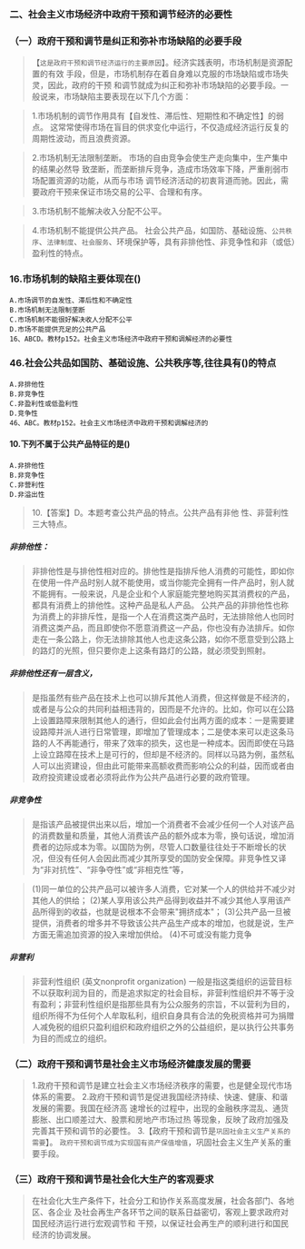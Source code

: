 ### 二、社会主义市场经济中政府干预和调节经济的必要性
### （一）政府干预和调节是纠正和弥补市场缺陷的必要手段
>   【`这是政府干预和调节经济运行的主要原因`】。经济实践表明，市场机制是资源配置的有效
手段，但是，市场机制存在着自身难以克服的市场缺陷或市场失灵，因此，政府的干预
和调节就成为纠正和弥补市场缺陷的必要手段。一般说来，市场缺陷主要表现在以下几个方面：

>   1.市场机制的调节作用具有【自发性、滞后性、短期性和不确定性】的弱点。
        这常常使得市场在盲目的供求变化中运行，不仅造成经济运行反复的周期性波动，而且浪费资源。
        
>   2.市场机制无法限制垄断。
    市场的自由竞争会使生产走向集中，生产集中的结果必然导
    致垄断，而垄断排斥竞争，造成市场效率下降，严重削弱市场配置资源的功能，从而与市场
    调节经济活动的初衷背道而驰。因此，需要政府干预来保证市场交易的公平、合理和有序。
    
>   3.市场机制不能解决收入分配不公平。

>   4.市场机制不能提供公共产品。
    社会公共产品，如国防、基础设施、`公共秩序`、`法律制度`、`社会服务`、环境保护等，具有非排他性、非竞争性和非（或低）盈利性的特点。


### 16.市场机制的缺陷主要体现在()
    A.市场调节的自发性、滞后性和不确定性
    B.市场机制无法限制垄断
    C.市场机制不能很好解决收人分配不公平
    D.市场不能提供充足的公共产品
    16、ABCD。教材p152。社会主义市场经济中政府干预和调解经济的必要性        

### 46.社会公共品如国防、基础设施、公共秩序等,往往具有()的特点
    A.非排他性
    B.非竞争性
    C.非盈利性或低盈利性
    D.竞争性
    46、ABC。教材p152。社会主义市场经济中政府干预和调解经济的

#### 10.下列不属于公共产品特征的是()
    A.非排他性
    B.非竞争性
    C.非营利性
    D.非溢出性
>   10.【答案】D。本题考查公共产品的特点。公共产品有非他
    性、非营利性三大特点。
    
##### 非排他性：
>   非排他性是与排他性相对应的。排他性是指排斥他人消费的可能性，即如你在使用一件产品时别人就不能使用，或当你能完全拥有一件产品时，别人就不能拥有。一般来说，凡是企业和个人家庭能完整地购买其消费权的产品，都具有消费上的排他性。这种产品是私人产品。
    公共产品的非排他性也称为消费上的非排斥性，是指一个人在消费这类产品时，无法排除他人也同时消费这类产品，而且即使你不愿意消费这一产品，你也没有办法排斥。如你走在一条公路上，你无法排除其他人也走这条公路，如你不愿意受到公路上的路灯的光照，但只要你走上这条有路灯的公路，就必须受到照射。
    
##### 非排他性还有一层含义，
>   是指虽然有些产品在技术上也可以排斥其他人消费，但这样做是不经济的，或者是与公众的共同利益相违背的，因而是不允许的。比如，你可以在公路上设置路障来限制其他人的通行，但如此会付出两方面的成本：一是需要建设路障并派人进行日常管理，即增加了管理成本；二是使本来可以走这条马路的人不再能通行，带来了效率的损失，这也是一种成本。因而即使在马路上设立路障在技术上是可行的，但却是不经济的。同样以马路为例，虽然私人可以出资建设，但由此可能带来高额收费而影响公众的利益，因而或者由政府投资建设或者必须将此作为公共产品进行必要的政府管理。

##### 非竞争性
>   是指该产品被提供出来以后，增加一个消费者不会减少任何一个人对该产品的消费数量和质量，其他人消费该产品的额外成本为零，换句话说，增加消费者的边际成本为零。以国防为例，尽管人口数量往往处于不断增长的状况，但没有任何人会因此而减少其所享受的国防安全保障。非竞争性又译为“非对抗性”、“非争夺性”或“非相克性”等，

>    (1)同一单位的公共产品可以被许多人消费，它对某一个人的供给并不减少对其他人的供给；
     (2)某人享用该公共产品得到收益并不减少其他人享用该产品所得到的收益，也就是说根本不会带来"拥挤成本"；
     (3)公共产品一旦被提供，消费者的增多并不导致该公共产品生产成本的增加，也就是说，生产方面无需追加资源的投入来增加供给。
     (4)不可或没有能力竞争

##### 非营利
>   非营利性组织 (英文nonprofit organization) 一般是指这类组织的运营目标不以获取利润为目的，而是追求拟定的社会目标，非营利性组织并不等于没有盈利；非营利性组织是指那些具有为公众服务的宗旨，不以营利为目的，组织所得不为任何个人牟取私利，组织自身具有合法的免税资格并可为捐赠人减免税的组织只盈利组织和政府组织之外的公益组织，是以执行公共事务为目的而成立的组织。


### （二）政府干预和调节是社会主义市场经济健康发展的需要
>   1.政府干预和调节是建立社会主义市场经济秩序的需要，也是健全现代市场体系的需要。
    2.政府干预和调节是促进我国经济持续、快速、健康、和谐发展的需要。我国在经济高
    速增长的过程中，出现的金融秩序混乱、通货膨胀、出口顺差过大、股票和房地产市场过热
    等现象，反映了政府加强及完善其干预和调节的必要性。
    3.【政府干预和调节是`巩固社会主义生产关系的需要`】。
    `政府干预和调节成为实现国有资产保值增值`，巩固社会主义生产关系的重要手段。

### （三）政府干预和调节是社会化大生产的客观要求
>   在社会化大生产条件下，社会分工和协作关系高度发展，社会各部门、各地区、各企业
    及社会再生产各环节之间的联系日益密切，客观上要求政府对国民经济运行进行宏观调节和
    干预，以保证社会再生产的顺利进行和国民经济的协调发展。


